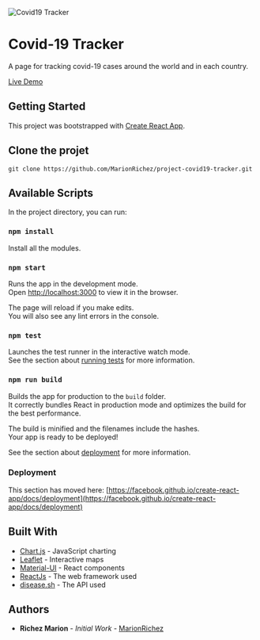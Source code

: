 ![Covid19 Tracker](https://raw.githubusercontent.com/MarionRichez/project-covid19-tracker/master/Covid19%20Tracker.png)

# Covid-19 Tracker

A page for tracking covid-19 cases around the world and in each country.

[Live Demo](https://covid19-tracker-3a17a.web.app/)

## Getting Started

This project was bootstrapped with [Create React App](https://github.com/facebook/create-react-app).

## Clone the projet

```
git clone https://github.com/MarionRichez/project-covid19-tracker.git
```

## Available Scripts

In the project directory, you can run:

### `npm install`
Install all the modules.

### `npm start`

Runs the app in the development mode.\
Open [http://localhost:3000](http://localhost:3000) to view it in the browser.

The page will reload if you make edits.\
You will also see any lint errors in the console.

### `npm test`

Launches the test runner in the interactive watch mode.\
See the section about [running tests](https://facebook.github.io/create-react-app/docs/running-tests) for more information.

### `npm run build`

Builds the app for production to the `build` folder.\
It correctly bundles React in production mode and optimizes the build for the best performance.

The build is minified and the filenames include the hashes.\
Your app is ready to be deployed!

See the section about [deployment](https://facebook.github.io/create-react-app/docs/deployment) for more information.

### Deployment

This section has moved here: [https://facebook.github.io/create-react-app/docs/deployment](https://facebook.github.io/create-react-app/docs/deployment)

## Built With

* [Chart.js](https://www.chartjs.org/) - JavaScript charting
* [Leaflet](https://leafletjs.com/) - Interactive maps
* [Material-UI](https://material-ui.com/) - React components
* [ReactJs](https://fr.reactjs.org/) - The web framework used
* [disease.sh](https://disease.sh/) - The API used

## Authors

* **Richez Marion** - *Initial Work* - [MarionRichez](https://github.com/MarionRichez)
